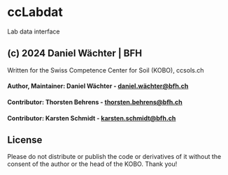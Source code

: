 # ccLabdat

Lab data interface

## (c) 2024 Daniel Wächter | BFH

Written for the Swiss Competence Center for Soil (KOBO), ccsols.ch

#### Author, Maintainer: Daniel Wächter - daniel.wächter@bfh.ch
#### Contributor: Thorsten Behrens - thorsten.behrens@bfh.ch
#### Contributor: Karsten Schmidt - karsten.schmidt@bfh.ch

## License
Please do not distribute or publish the code or derivatives of it without the consent of the author or the head of the KOBO. Thank you!
